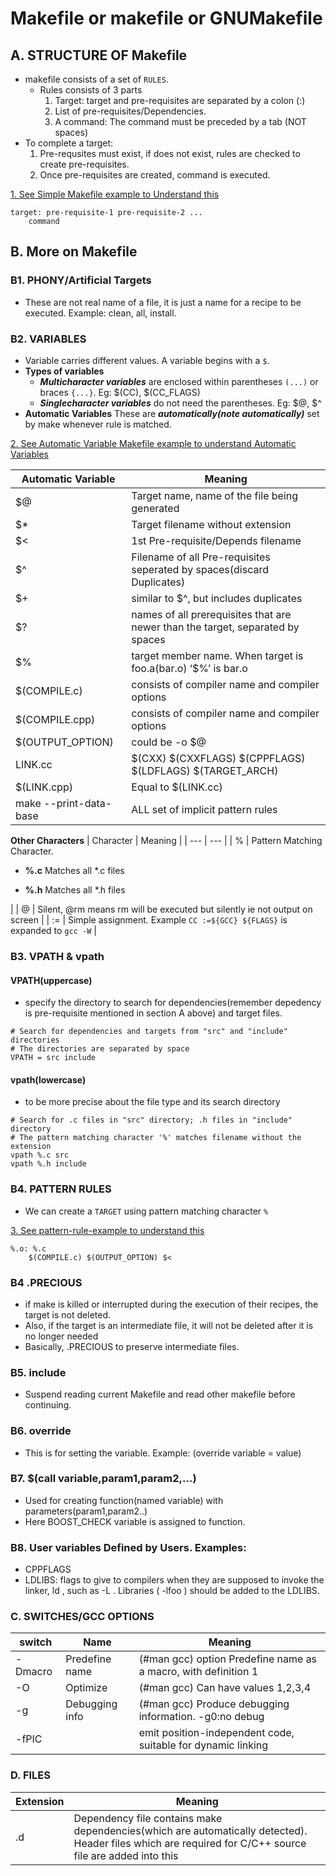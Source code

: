 # Makefile or makefile or GNUMakefile

## A. STRUCTURE OF Makefile
- makefile consists of a set of `RULES`.
	- Rules consists of 3 parts 
		1. Target: target and pre-requisites are separated by a colon (:)
		2. List of pre-requisites/Dependencies.
		3. A command: The command must be preceded by a tab (NOT spaces)
- To complete a target:
	1. Pre-requsites must exist, if does not exist, rules are checked to create pre-requisites.
	2. Once pre-requisites are created, command is executed.

[1. See Simple Makefile example to Understand this](/Languages/Programming_Languages/C/Makefile/Examples/hello-world/1.Simple_Makefile.md)
```
target: pre-requisite-1 pre-requisite-2 ...
	command
```

## B. More on Makefile
### B1. PHONY/Artificial Targets
- These are not real name of a file, it is just a name for a recipe to be executed. Example: clean, all, install.

### B2. VARIABLES
- Variable carries different values. A variable begins with a `$`.
- **Types of variables**
	- ***Multicharacter variables*** are enclosed within parentheses `(...)` or braces `{...}`. Eg: $(CC), $(CC_FLAGS)
	- ***Singlecharacter variables*** do not need the parentheses. Eg: $@, $^
- **Automatic Variables** These are ***automatically(note automatically)*** set by make whenever rule is matched.

[2. See Automatic Variable Makefile example to understand Automatic Variables](https://github.com/amitkumar50/Code-examples/blob/master/programming_lang/C/Makefile/Examples/hello-world/automatic-variables-makefile.md)

| Automatic Variable | Meaning |
| --- | --- |
| $@ | Target name, name of the file being generated |
| $* | Target filename without extension |
| $< | 1st Pre-requisite/Depends filename |
| $^ | Filename of all Pre-requisites seperated by spaces(discard Duplicates) |
| $+ | similar to $^, but includes duplicates |
| $? | names of all prerequisites that are newer than the target, separated by spaces |
| $% | target member name. When target is foo.a(bar.o) ‘$%’ is bar.o |
| $(COMPILE.c) | consists of compiler name and compiler options |
| $(COMPILE.cpp) | consists of compiler name and compiler options |
| $(OUTPUT_OPTION) | could be -o $@ |
| LINK.cc | $(CXX) $(CXXFLAGS) $(CPPFLAGS) $(LDFLAGS) $(TARGET_ARCH) |
| $(LINK.cpp) | Equal to $(LINK.cc) |
| make --print-data-base | ALL set of implicit pattern rules | 

**Other Characters**
| Character | Meaning |
| --- | --- |
| % | Pattern Matching Character. <ul><li>**%.c** Matches all *.c files</ul></li> <ul><li>**%.h** Matches all *.h files</ul></li> |
| @ | Silent, @rm means rm will be executed but silently ie not output on screen |
| := | Simple assignment. Example `CC :=${GCC} ${FLAGS}` is expanded to `gcc -W` |

### B3. VPATH & vpath
#### VPATH(uppercase)
- specify the directory to search for dependencies(remember depedency is pre-requisite mentioned in section A above) and target files.
```
# Search for dependencies and targets from "src" and "include" directories
# The directories are separated by space
VPATH = src include
```

#### vpath(lowercase)
- to be more precise about the file type and its search directory
```
# Search for .c files in "src" directory; .h files in "include" directory
# The pattern matching character '%' matches filename without the extension
vpath %.c src
vpath %.h include
```

### B4. PATTERN RULES
- We can create a `TARGET` using pattern matching character `%`

[3. See pattern-rule-example to understand this](https://github.com/amitkumar50/Code-examples/blob/master/programming_lang/C/Makefile/Examples/hello-world/3.%20pattern-matching-example.md)
```
%.o: %.c
	$(COMPILE.c) $(OUTPUT_OPTION) $<
```

### B4 .PRECIOUS
  - if make is killed or interrupted during the execution of their recipes, the target is not deleted. 
  - Also, if the target is an intermediate file, it will not be deleted after it is no longer needed
  - Basically, .PRECIOUS to preserve intermediate files.
	
### B5. include 
- Suspend reading current Makefile and read other makefile before continuing.
	
### B6. override
- This is for setting the variable. Example: (override variable = value)
	
### B7. $(call variable,param1,param2,…)
- Used for creating function(named variable) with parameters(param1,param2..)
- Here BOOST_CHECK variable is assigned to function.
	 
### B8. **User variables** Defined by Users. Examples:
- CPPFLAGS
- LDLIBS: flags to give to compilers when they are supposed to invoke the linker, ld , such as -L . Libraries ( -lfoo ) should be added to the LDLIBS.
   

### C. SWITCHES/GCC OPTIONS
| switch | Name | Meaning |
| --- | --- | --- |
| -Dmacro | Predefine name| (#man gcc) option Predefine name as a macro, with definition 1 |
| -O | Optimize | (#man gcc) Can have values 1,2,3,4 |
| -g | Debugging info | (#man gcc) Produce debugging information. -g0:no debug |
| -fPIC | | emit position-independent code, suitable for dynamic linking |

### D. FILES

| Extension | Meaning |
| --- | --- |
| .d | Dependency file contains make dependencies(which are automatically detected). Header files which are required for C/C++ source file are added into this |
